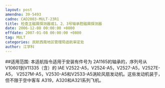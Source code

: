 ```yaml
---
layout: post
amendno: 39-5493
cadno: CAD2003-MULT-23R1
title: 检查主磁屑探测器或1、2、3号轴承腔磁屑探测器
date: 2006-12-08 00:00:00 +0800
effdate: 2007-01-08 00:00:00 +0800
tag: MULT
categories: 民航西南地区管理局适航审定处
author: 江学科
---
```


##适用范围:
本适航指令适用于安装有件号为 2A1165的轴承的，序列号从 V10601到V11335（含）的 IAE V2522-A5，V2524-A5，V2527-A5，V2527E-A5， V2527M-A5，V2530-A5和V2533-A5涡轮风扇发动机。这些发动机装于，但不限于空中客车 A319，A320和A321系列飞机。

